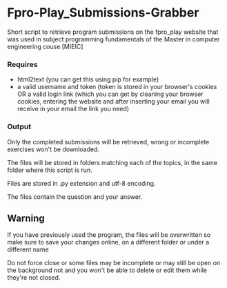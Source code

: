 # Fpro-Play_Submissions-Grabber
Short script to retrieve program submissions on the fpro_play website that was used in subject programming fundamentals of the Master in computer engineering couse [MIEIC]

### Requires
- html2text (you can get this using pip for example)
- a valid username and token (token is stored in your browser's cookies OR a valid login link (which you can get by cleaning your browser cookies, entering the website and after inserting your email you will receive in your email the link you need)

### Output

Only the completed submissions will be retrieved, wrong or incomplete exercises won't be downloaded.

The files will be stored in folders matching each of the topics, in the same folder where this script is run.

Files are stored in .py extension and utf-8 encoding.

The files contain the question and your answer.

## Warning
If you have previously used the program, the files will be overwritten so make sure to save your changes online, on a different folder or under a different name

Do not force close or some files may be incomplete or may still be open on the background not and you won't be able to delete or edit them while they're not closed.
